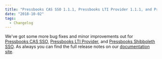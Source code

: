 ```yaml
---
title: "Pressbooks CAS SSO 1.1.1, Pressbooks LTI Provider 1.1.1, and Pressbooks Shibboleth SSO 0.0.4"
date: "2018-10-02"
tags: 
  - Changelog
---
```


We've got some more bug fixes and minor improvements out for [Pressbooks CAS SSO](https://github.com/pressbooks/pressbooks-cas-sso/releases/1.1.1), [Pressbooks LTI Provider](https://github.com/pressbooks/pressbooks-lti-provider/releases/1.1.1), and [Pressbooks Shibboleth SSO](https://github.com/pressbooks/pressbooks-shibboleth-sso/releases/0.0.4). As always you can find the full release notes on our [documentation site](https://docs.pressbooks.org/changelog).
